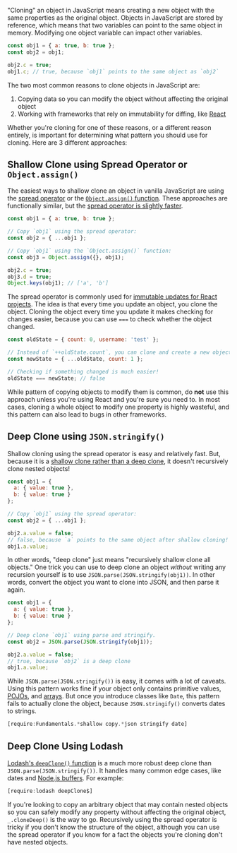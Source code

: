 "Cloning" an object in JavaScript means creating a new object with the same properties as the
original object. Objects in JavaScript are stored by reference, which means that two variables
can point to the same object in memory. Modifying one object variable can impact other variables.

```javascript
const obj1 = { a: true, b: true };
const obj2 = obj1;

obj2.c = true;
obj1.c; // true, because `obj1` points to the same object as `obj2`
```

The two most common reasons to clone objects in JavaScript are:

1. Copying data so you can modify the object without affecting the original object
2. Working with frameworks that rely on immutability for diffing, like [React](https://reactjs.org/docs/update.html)

Whether you're cloning for one of these reasons, or a different reason entirely, is important for
determining what pattern you should use for cloning. Here are 3 different approaches:

Shallow Clone using Spread Operator or `Object.assign()`
----------------------------------------------------

The easiest ways to shallow clone an object in vanilla JavaScript are using the [spread operator](https://developer.mozilla.org/en-US/docs/Web/JavaScript/Reference/Operators/Spread_syntax) or the [`Object.assign()` function](https://developer.mozilla.org/en-US/docs/Web/JavaScript/Reference/Global_Objects/Object/assign). These approaches are functionally similar, but the [spread operator is slightly faster](https://thecodebarbarian.com/object-assign-vs-object-spread.html).

```javascript
const obj1 = { a: true, b: true };

// Copy `obj1` using the spread operator:
const obj2 = { ...obj1 };

// Copy `obj1` using the `Object.assign()` function:
const obj3 = Object.assign({}, obj1);

obj2.c = true;
obj3.d = true;
Object.keys(obj1); // ['a', 'b']
```

The spread operator is commonly used for [immutable updates for React projects](https://redux.js.org/recipes/using-object-spread-operator). The idea is that every time you update an object, you clone
the object. Cloning the object every time you update it makes checking for changes easier, because
you can use `===` to check whether the object changed.

```javascript
const oldState = { count: 0, username: 'test' };

// Instead of `++oldState.count`, you can clone and create a new object
const newState = { ...oldState, count: 1 };

// Checking if something changed is much easier!
oldState === newState; // false
```

While pattern of copying objects to modify them is common, do **not** use this approach unless
you're using React and you're sure you need to. In most cases, cloning a whole object to modify
one property is highly wasteful, and this pattern can also lead to bugs in other frameworks.

Deep Clone using `JSON.stringify()`
---------------------------------

Shallow cloning using the spread operator is easy and relatively fast. But, because it is a
[shallow clone rather than a deep clone](/tutorials/fundamentals/shallow-copy), it doesn't recursively
clone nested objects!

```javascript
const obj1 = {
  a: { value: true },
  b: { value: true }
};

// Copy `obj1` using the spread operator:
const obj2 = { ...obj1 };

obj2.a.value = false;
// false, because `a` points to the same object after shallow cloning!
obj1.a.value;
```

In other words, "deep clone" just means "recursively shallow clone all objects." One trick you
can use to deep clone an object _without_ writing any recursion yourself is to use `JSON.parse(JSON.stringify(obj1))`. In other words, convert the object you want to clone into JSON, and then
parse it again.

```javascript
const obj1 = {
  a: { value: true },
  b: { value: true }
};

// Deep clone `obj1` using parse and stringify.
const obj2 = JSON.parse(JSON.stringify(obj1));

obj2.a.value = false;
// true, because `obj2` is a deep clone
obj1.a.value;
```

While `JSON.parse(JSON.stringify())` is easy, it comes with a lot of caveats. Using this pattern
works fine if your object only contains primitive values, [POJOs](/tutorials/fundamentals/pojo), and [arrays](http://thecodebarbarian.com/the-80-20-guide-to-javascript-arrays.html). But once you introduce
classes like `Date`, this pattern fails to actually clone the object, because `JSON.stringify()` converts dates to strings.

```javascript
[require:Fundamentals.*shallow copy.*json stringify date]
```

Deep Clone Using Lodash
-----------------------

[Lodash's `deepClone()` function](https://lodash.com/docs/4.17.15#cloneDeep) is a much more robust
deep clone than `JSON.parse(JSON.stringify())`. It handles many common edge cases, like dates and
[Node.js buffers](/tutorials/node/buffer). For example:

```javascript
[require:lodash deepClone$]
```

If you're looking to copy an arbitrary object that may contain nested objects so you can safely
modify any property without affecting the original object, `_.cloneDeep()` is the way to go.
Recursively using the spread operator is tricky if you don't know the structure of the object,
although you can use the spread operator if you know for a fact the objects you're cloning don't
have nested objects.